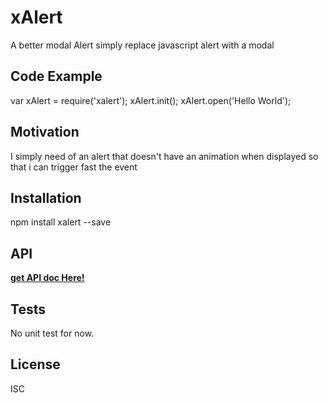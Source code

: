 # xAlert

A better modal Alert 
simply replace javascript alert with a modal

## Code Example

var xAlert = require('xalert');
xAlert.init();
xAlert.open('Hello World');

## Motivation

I simply need of an alert that doesn't have an animation when displayed so that i can trigger fast the event

## Installation

npm install xalert --save

## API
**[get API doc Here!](https://github.com/UnKitties/xAlert/blob/master/doc/MD_API_doc/API.md)**

## Tests

No unit test for now.


## License
ISC
